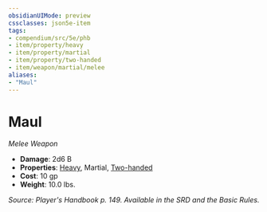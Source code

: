 ```yaml
---
obsidianUIMode: preview
cssclasses: json5e-item
tags:
- compendium/src/5e/phb
- item/property/heavy
- item/property/martial
- item/property/two-handed
- item/weapon/martial/melee
aliases: 
- "Maul"
---
```

# Maul
*Melee Weapon*  

- **Damage**: 2d6 B
- **Properties**: [Heavy](/compendium/rules/item-properties.md#Heavy), Martial, [Two-handed](/compendium/rules/item-properties.md#Two-handed)
- **Cost**: 10 gp
- **Weight**: 10.0 lbs.

*Source: Player's Handbook p. 149. Available in the SRD and the Basic Rules.*